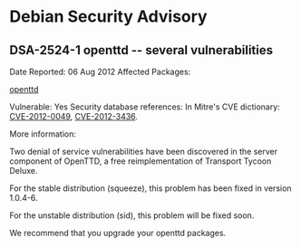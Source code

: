 
Debian Security Advisory
========================


DSA-2524-1 openttd -- several vulnerabilities
---------------------------------------------



Date Reported:
06 Aug 2012
Affected Packages:

[openttd](https://packages.debian.org/src:openttd)

Vulnerable:
Yes
Security database references:
In Mitre's CVE dictionary: [CVE-2012-0049](https://security-tracker.debian.org/tracker/CVE-2012-0049), [CVE-2012-3436](https://security-tracker.debian.org/tracker/CVE-2012-3436).  

More information:

Two denial of service vulnerabilities have been discovered in the server
component of OpenTTD, a free reimplementation of Transport Tycoon Deluxe.


For the stable distribution (squeeze), this problem has been fixed in
version 1.0.4-6.


For the unstable distribution (sid), this problem will be fixed soon.


We recommend that you upgrade your openttd packages.





